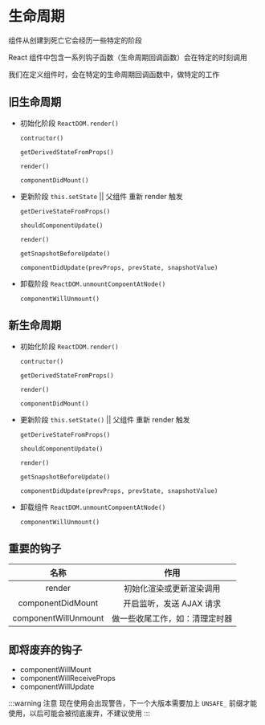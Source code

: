 # 生命周期

组件从创建到死亡它会经历一些特定的阶段

React 组件中包含一系列钩子函数（生命周期回调函数）会在特定的时刻调用

我们在定义组件时，会在特定的生命周期回调函数中，做特定的工作

## 旧生命周期

<n-image src="../../../assets/react/oldPLC.jpg" />

- 初始化阶段 `ReactDOM.render()`

    `contructor()`

    `getDerivedStateFromProps()`

    `render()`

    `componentDidMount()`

- 更新阶段 `this.setState` || 父组件 重新 render 触发

    `getDeriveStateFromProps()`

    `shouldComponentUpdate()`

    `render()`

    `getSnapshotBeforeUpdate()`

    `componentDidUpdate(prevProps, prevState, snapshotValue)`

- 卸载阶段 `ReactDOM.unmountCompoentAtNode()`

    `componentWillUnmount()`


## 新生命周期

<n-image src="../../../assets/react/newPLC.jpg" />

- 初始化阶段 `ReactDOM.render()`

    `contructor()`

    `getDerivedStateFromProps()`

    `render()`

    `componentDidMount()`

- 更新阶段 `this.setState()` || 父组件 重新 render 触发

    `getDeriveStateFromProps()`

    `shouldComponentUpdate()`

    `render()`

    `getSnapshotBeforeUpdate()`

    `componentDidUpdate(prevProps, prevState, snapshotValue)`

- 卸载组件 `ReactDOM.unmountCompoentAtNode()`

    `componentWillUnmount()`

## 重要的钩子

|         名称         |            作用            |
| :------------------: | :-----------------------: |
| render               | 初始化渲染或更新渲染调用      |
| componentDidMount    | 开启监听，发送 AJAX 请求     |
| componentWillUnmount | 做一些收尾工作，如：清理定时器 |

## 即将废弃的钩子

- componentWillMount
- componentWillReceiveProps
- componentWillUpdate

:::warning 注意
现在使用会出现警告，下一个大版本需要加上 `UNSAFE_` 前缀才能使用，以后可能会被彻底废弃，不建议使用
:::